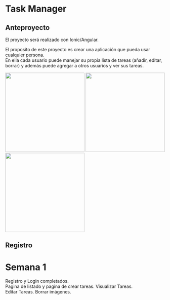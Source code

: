 # Task Manager

## Anteproyecto

El proyecto será realizado con Ionic/Angular.

El proposito de este proyecto es crear una aplicación
que pueda usar cualquier persona.<br>
En ella cada usuario
puede manejar su propia lista de tareas (añadir, editar, borrar) y además
puede agregar a otros usuarios y ver sus tareas.

<div>
  <img width="250" src="https://user-images.githubusercontent.com/72435753/161446246-d30aecaa-8374-44ff-8ea6-85f1e285608c.png">
  <img width="250" src="https://user-images.githubusercontent.com/72435753/161446177-64234e1c-d125-40c8-885c-e875912ab1c0.png">
  <img width="250" src="https://user-images.githubusercontent.com/72435753/161447674-e6789a0a-2c0b-4689-ae8a-924d4639d8dc.png">
</div>

## Registro

# Semana 1
Registro y Login completados.<br>
Pagina de listado y pagina de crear tareas.
Visualizar Tareas.<br>
Editar Tareas. Borrar imágenes.
